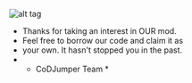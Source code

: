![alt tag](https://i.imgur.com/x5Z6g6n.png)
- Thanks for taking an interest in OUR mod.
- Feel free to borrow our code and claim it as
- your own. It hasn't stopped you in the past.
- * CoDJumper Team *
